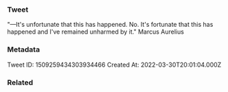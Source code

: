 ### Tweet
"—It's unfortunate that this has happened.
No. It's fortunate that this has happened and I've remained unharmed by it." Marcus Aurelius

### Metadata
Tweet ID: 1509259434303934466
Created At: 2022-03-30T20:01:04.000Z

### Related

